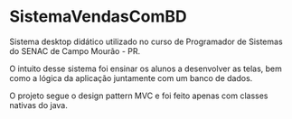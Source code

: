 # SistemaVendasComBD

Sistema desktop didático utilizado no curso de Programador de Sistemas do SENAC de Campo Mourão - PR.

O intuito desse sistema foi ensinar os alunos a desenvolver as telas, bem como a lógica da aplicação juntamente com um banco de dados.

O projeto segue o design pattern MVC e foi feito apenas com classes nativas do java.
